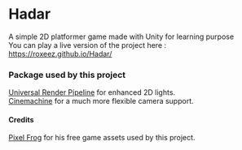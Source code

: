 # Hadar
A simple 2D platformer game made with Unity for learning purpose  
You can play a live version of the project here : https://roxeez.github.io/Hadar/

### Package used by this project
[Universal Render Pipeline](https://docs.unity3d.com/Packages/com.unity.render-pipelines.universal@12.0/manual/index.html) for enhanced 2D lights.  
[Cinemachine](https://unity.com/fr/unity/features/editor/art-and-design/cinemachine) for a much more flexible camera support.

#### Credits
[Pixel Frog](https://pixelfrog-assets.itch.io/) for his free game assets used by this project.
